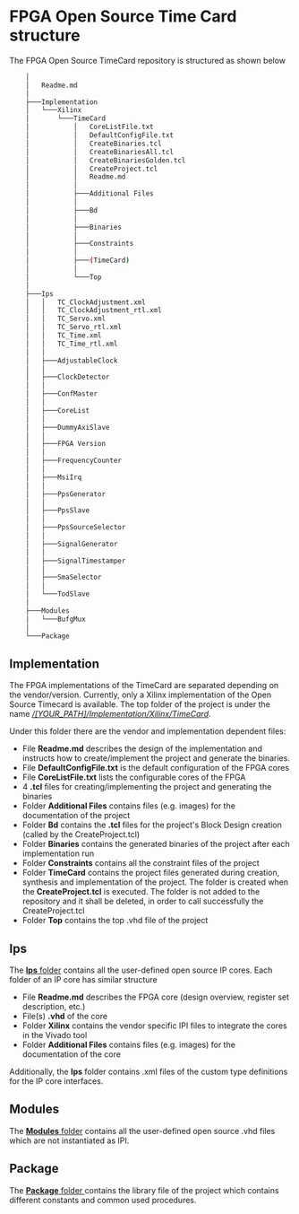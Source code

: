# FPGA Open Source Time Card structure

The FPGA Open Source TimeCard repository is structured as shown below

```bash
    │
    │   Readme.md
    │   
    ├───Implementation
    │   └───Xilinx
    │       └───TimeCard
    │           │   CoreListFile.txt
    │           │   DefaultConfigFile.txt
    │           │   CreateBinaries.tcl
    │           │   CreateBinariesAll.tcl
    │           │   CreateBinariesGolden.tcl
    │           │   CreateProject.tcl
    │           │   Readme.md
    │           │   
    │           ├───Additional Files
    │           │       
    │           ├───Bd
    │           │       
    │           ├───Binaries
    │           │
    │           ├───Constraints
    │           │
    │           ├───(TimeCard)
    │           │
    │           └───Top
    │                   
    ├───Ips
    │   │   TC_ClockAdjustment.xml
    │   │   TC_ClockAdjustment_rtl.xml
    │   │   TC_Servo.xml
    │   │   TC_Servo_rtl.xml
    │   │   TC_Time.xml
    │   │   TC_Time_rtl.xml
    │   │   
    │   ├───AdjustableClock
    │   │               
    │   ├───ClockDetector
    │   │               
    │   ├───ConfMaster
    │   │               
    │   ├───CoreList
    │   │               
    │   ├───DummyAxiSlave
    │   │               
    │   ├───FPGA Version
    │   │               
    │   ├───FrequencyCounter
    │   │               
    │   ├───MsiIrq
    │   │               
    │   ├───PpsGenerator
    │   │               
    │   ├───PpsSlave
    │   │               
    │   ├───PpsSourceSelector
    │   │               
    │   ├───SignalGenerator
    │   │               
    │   ├───SignalTimestamper
    │   │               
    │   ├───SmaSelector
    │   │               
    │   └───TodSlave
    │                   
    ├───Modules
    │   └───BufgMux
    │           
    └───Package
```

## Implementation
The FPGA implementations of the TimeCard are separated depending on the vendor/version. Currently, only a Xilinx implementation of the Open Source Timecard is available. 
The top folder of the project is under the name [*/[YOUR_PATH]/Implementation/Xilinx/TimeCard*](implementation/Xilinx/TimeCard/).

Under this folder there are the vendor and implementation dependent files:
- File **Readme.md** describes the design of the implementation and instructs how to create/implement the project and generate the binaries.
- File **DefaultConfigFile.txt** is the default configuration of the FPGA cores
- File **CoreListFile.txt** lists the configurable cores of the FPGA
- 4 **.tcl** files for creating/implementing the project and generating the binaries
- Folder **Additional Files** contains files (e.g. images) for the documentation of the project 
- Folder **Bd** contains the **.tcl** files for the project's Block Design creation (called by the CreateProject.tcl)
- Folder **Binaries** contains the generated binaries of the project after each implementation run 
- Folder **Constraints** contains all the constraint files of the project 
- Folder **TimeCard**  contains the project files generated during creation, synthesis and implementation of the project. 
The folder is created when the **CreateProject.tcl** is executed. The folder is not added to the repository and it shall be deleted, in order to call successfully the CreateProject.tcl
- Folder **Top** contains the top .vhd file of the project

## Ips
The [**Ips** folder](Ips) contains all the user-defined open source IP cores. Each folder of an IP core has similar structure 
- File **Readme.md** describes the FPGA core (design overview, register set description, etc.)     
- File(s) **.vhd** of the core
- Folder **Xilinx** contains the vendor specific IPI files to integrate the cores in the Vivado tool
- Folder **Additional Files** contains files (e.g. images) for the documentation of the core

Additionally, the **Ips** folder contains .xml files of the custom type definitions for the IP core interfaces.

## Modules
The [**Modules**  folder](Modules) contains all the user-defined open source .vhd files which are not instantiated as IPI.
## Package
The [**Package** folder ](Package) contains the library file of the project which contains different constants and common used procedures.
